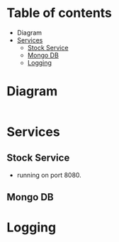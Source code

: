 # Table of contents
- Diagram
- [Services](#services)
   - [Stock Service](#stock-service)
   - [Mongo DB](#mongo-db)
   - [Logging](#logging)

 # Diagram

 ```

 ```
# Services
## Stock Service
- running on port 8080.

## Mongo DB
# Logging

